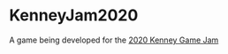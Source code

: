 # KenneyJam2020

A game being developed for the [2020 Kenney Game Jam](https://itch.io/jam/kenney-jam-2020)
